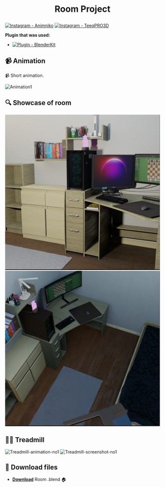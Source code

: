 # <p align="center">Room Project</p>

[![Instagram - Animniko](https://img.shields.io/static/v1?label=Instagram&message=AnimNiko&color=ff69b4&logo=github)](https://www.instagram.com/animniko/)
[![Instagram - TeeqPRO3D](https://img.shields.io/static/v1?label=Instagram&message=TeeqPRO&color=blueviolet&logo=github)](https://www.instagram.com/teeqpro3d/)

**Plugin that was used:**
-  [![Plugin - BlenderKit](https://img.shields.io/static/v1?label=Plugin&message=BlenderKit&color=green&logo=github)](https://www.blenderkit.com/get-blenderkit/)

## 📹 Animation

📹 Short animation.

![Animation1](linktoanim)

## 🔍 Showcase of room

![Room-screenshot-no1](https://github.com/TeeqPRO/Room_Project/blob/main/Files/Images/Render1.jpg)
![Room-screenshot-no2](https://github.com/TeeqPRO/Room_Project/blob/main/Files/Images/Render2.jpg)

## 🏃‍♀️ Treadmill

![Treadmill-animation-no1](linktoimage)
![Treadmill-screenshot-no1](linktoimage)

## 🗼 Download files 

- [**Download**](https://drive.google.com/drive/folders/1wByBbrmoSwOeJ60nxYzwwk8Pn4y2UZjz?hl=pl) Room .blend 🏠

